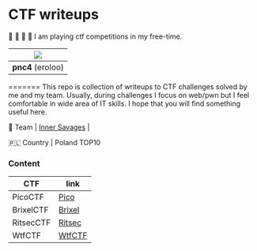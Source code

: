 # CTF writeups


:triangular_flag_on_post: :triangular_flag_on_post: :triangular_flag_on_post: :triangular_flag_on_post:
I am playing ctf competitions in my free-time. 

| ![](https://github.com/eroloo.png?size=150)     |
|:-----------------------------------------------:|
| **pnc4** (eroloo)                               |
=======
This repo is collection of writeups to CTF challenges solved by me and my team. 
Usually, during challenges I focus on web/pwn but I feel comfortable in wide area of IT skills. 
I hope that you will find something useful here.


:muscle: Team    | [Inner Savages](https://ctftime.org/team/87451) |

:poland: Country | Poland TOP10

### Content

| CTF           | link                                                         |
|---------------|--------------------------------------------------------------|
| PicoCTF       | [Pico](https://github.com/eroloo/ctf/tree/main/picoCTF)      |
| BrixelCTF     | [Brixel](https://github.com/eroloo/ctf/tree/main/BrixelCTF)  |
| RitsecCTF     | [Ritsec](https://github.com/eroloo/ctf/tree/main/RITSEC_CTF) |
| WtfCTF        | [WtfCTF](https://github.com/eroloo/ctf/tree/main/WtfCTF)     |
